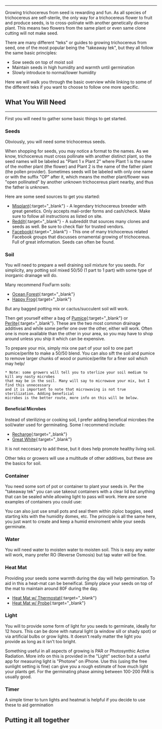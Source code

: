 <hr>
Growing trichocereus from seed is rewarding and fun. As all species of trichocereus are self-sterile, the only way for a trichocereus flower to fruit and produce seeds, is to cross-polinate with another genetically diverse plant. This means two flowers from the same plant or even same clone cutting will not make seed.

There are many different "teks" or guides to growing trichocereus from seed, one of the most popular being the "takeaway tek", but they all follow the same basic principles:

* Sow seeds on top of moist soil
* Maintain seeds in high humidity and warmth until germination
* Slowly introduce to normal/lower humidity

Here we will walk you through the basic overview while linking to some of the different teks if you want to choose to follow one more specific.

## What You Will Need
<hr>

First you will need to gather some basic things to get started.

### Seeds

Obviously, you will need some trichocereus seeds.  

When shopping for seeds, you may notice a format to the names. As we know, trichocereus must cross pollinate with another distinct plant, so the seed names will be labeled as "Plant 1 x Plant 2" where Plant 1 is the name of the mother plant (the flower) and Plant 2 is the name of the father plant (the pollen provider). Sometimes seeds will be labeled with only one name or with the suffix "OP" after it, which means the mother plant/flower was "open pollinated" by another unknown trichocereus plant nearby, and thus the father is unknown.

Here are some seed sources to get you started:

* [Misplant](https://www.misplant.net){:target="_blank"} - A legendary trichocereus breeder with great genetics. Only accepts mail-order forms and cash/check. Make sure to follow all instructions as listed on site.
* [Reddit](https://www.reddit.com/r/sanpedrocactusforsale){:target="_blank"} - A subreddit that sources many clones and seeds as well. Be sure to check flair for trusted vendors.
* [Facebook](https://www.facebook.com/groups/TheTrichocereusCommunity/){:target="_blank"} - This one of many trichocereus related Facebook groups that discusses ornamental growing of trichocereus. Full of great information. Seeds can often be found.

### Soil

You will need to prepare a well draining soil mixture for you seeds. For simplicity, any potting soil mixed 50/50 (1 part to 1 part) with some type of inorganic drainage will do. 

Many recommend FoxFarm soils:

* [Ocean Forest](https://foxfarm.com/product/ocean-forest-potting-soil/){:target="_blank"}
* [Happy Frog](https://foxfarm.com/product/happy-frog-potting-soil/){:target="_blank"}

But any bagged potting mix or cactus/succulent soil will work.

Then get yourself either a bag of [Pumice](https://cactusjungle.com/product/uni-gro-4qt-pumice/?attribute_pa_size=4-quart&srsltid=AfmBOoqp1L3vJat-9hJtGeDXPgF0nC_FavEG72Yp7GeDwQBg-AhCTyDtebY){:target="_blank"} or [Perlite](sBhCEARIsAOVwHuRr2FETI_5rxgq8XC4krlzMnm_Y88V5nZq5d8VRj_nuY1pl6IWXYu8aAlBrEALw_wcB){:target="_blank"}. These are the two most common drainage additives and while some perfer one over the other, either will work. Often one is more available than the other in your area, so you may have to shop around unless you ship it which can be expensive.

To prepare your mix, simply mix one part of your soil to one part pumice/perlite to make a 50/50 blend. You can also sift the soil and pumice to remove larger chunks of wood or pumice/perlite for a finer soil which may help/ 

    * Note: some growers will tell you to sterlize your soil medium to kill any nasty microbes
    that may be in the soil. Many will say to microwave your mix, but I find this unnecessary 
    and it is important to note that microwaving is not true sterilization. Adding beneficial 
    microbes is the better route, more info on this will be below.

#### Beneficial Microbes

Instead of sterilizing or cooking soil, I prefer adding benefical microbes the soil/water used for germinating. Some I recommend include:

* [Recharge](https://www.realgrowers.com/product/recharge/){:target="_blank"}
* [Great White](https://plantrevolution.com/products/great-white){:target="_blank"}

It is not neccesary to add these, but it does help promote healthy living soil.

Other teks or growers will use a multitude of other additives, but these are the basics for soil.

### Container

You need some sort of pot or container to plant your seeds in. Per the "takeaway tek" you can use takeout containers with a clear lid but anything that can be sealed while allowing light to pass will work.  Here are some examples of containers you could use:

You can also just use small pots and seal them within ziploc baggies, seed starting kits with the humidity domes, etc. The principle is all the same here, you just want to create and keep a humid enviroment while your seeds germinate.

### Water

You will need water to moisten water to moisten soil. This is easy any water will work, many prefer RO (Reverse Osmosis) but tap water will be fine.

### Heat Mat

Providing your seeds some warmth during the day will help germination. To aid in this a heat-mat can be beneifical. Simply place your seeds on top of the mat to maintain around 80F during the day.

* [Heat Mat w/ Thermostat](https://www.amazon.com/Thermostat-Waterproof-Hydroponic-Germination-Adjustable/dp/B0CCRPC6K9/){:target="_blank"}
* [Heat Mat w/ Probe](https://www.amazon.com/VIVOSUN-Seedling-Digital-Thermostat-Standard/dp/B016MKY7C8/){:target="_blank"}

### Light

You will to provide some form of light for you seeds to germinate, ideally for 12 hours. This can be done with natural light (a window sill or shady spot) or via artificial bulbs or grow lights. It doesn't really matter the light you provide as long as it isn't too bright. 

Something useful in all aspects of growing is PAR or Photosynthic Active Radiation. More info on this is provided in the "Light" section but a useful app for measuring light is "Photone" on iPhone. Use this (using the free sunlight setting is fine) can give you a rough estimate of how much light your plants get. For the germinating phase aiming between 100-200 PAR is usually good. 

### Timer

A simple timer to turn lights and heatmat is helpful if you decide to use these to aid germination

## Putting it all together

